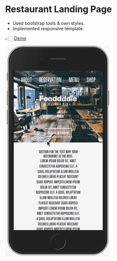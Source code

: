# Restaurant Landing Page

- Used bootstrap tools & own styles.
- Implemented responsive template.

👉🏻 [Demo](https://suryakiran7-2002.github.io/Restaurent_website/)

![Demo](img/demo.gif)
